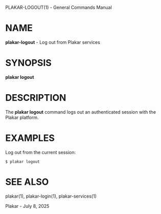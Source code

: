 PLAKAR-LOGOUT(1) - General Commands Manual

# NAME

**plakar-logout** - Log out from Plakar services

# SYNOPSIS

**plakar&nbsp;logout**

# DESCRIPTION

The
**plakar logout**
command logs out an authenticated session with the Plakar platform.

# EXAMPLES

Log out from the current session:

	$ plakar logout

# SEE ALSO

plakar(1),
plakar-login(1),
plakar-services(1)

Plakar - July 8, 2025

